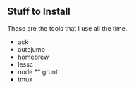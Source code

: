 ## Stuff to Install
These are the tools that I use all the time.

* ack
* autojump
* homebrew
* lessc
* node
** grunt
* tmux
